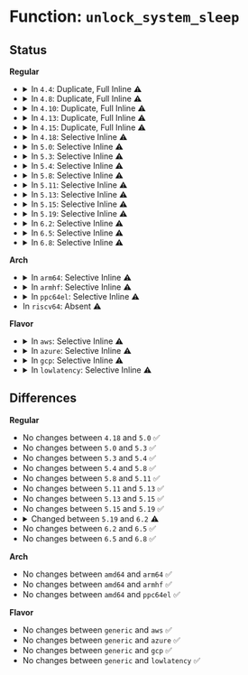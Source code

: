 # Function: <code>unlock_system_sleep</code>

## Status
<b>Regular</b>
<ul>
<li>
<details>
<summary>In <code>4.4</code>: Duplicate, Full Inline ⚠️</summary>

**Collision:** Static Duplication

**Inline:** Full

**Transformation:** False

**Instances:**

```
In kernel/power/main.c (ffffffff810cd235)
Location: include/linux/suspend.h:443
Inline: True
Inline callers:
  - kernel/power/main.c:pm_test_store
```
```
In kernel/power/suspend.c (ffffffff810ce0ca)
Location: include/linux/suspend.h:443
Inline: True
Inline callers:
  - kernel/power/suspend.c:suspend_set_ops
  - kernel/power/suspend.c:freeze_set_ops
```
```
In kernel/power/hibernate.c (ffffffff810cf095)
Location: include/linux/suspend.h:443
Inline: True
Inline callers:
  - kernel/power/hibernate.c:disk_store
  - kernel/power/hibernate.c:resume_store
  - kernel/power/hibernate.c:hibernate
```
```
In kernel/power/user.c (ffffffff810d5554)
Location: include/linux/suspend.h:443
Inline: True
Inline callers:
  - kernel/power/user.c:snapshot_release
  - kernel/power/user.c:snapshot_open
  - kernel/power/user.c:snapshot_write
  - kernel/power/user.c:snapshot_read
```
```
In kernel/kexec_core.c (ffffffff8110db20)
Location: include/linux/suspend.h:443
Inline: True
Inline callers:
  - kernel/kexec_core.c:kernel_kexec
```
</details>
</li>
<li>
<details>
<summary>In <code>4.8</code>: Duplicate, Full Inline ⚠️</summary>

**Collision:** Static Duplication

**Inline:** Full

**Transformation:** False

**Instances:**

```
In kernel/power/main.c (ffffffff810d1cd5)
Location: include/linux/suspend.h:442
Inline: True
Inline callers:
  - kernel/power/main.c:pm_test_store
```
```
In kernel/power/suspend.c (ffffffff810d2c2a)
Location: include/linux/suspend.h:442
Inline: True
Inline callers:
  - kernel/power/suspend.c:suspend_set_ops
  - kernel/power/suspend.c:freeze_set_ops
```
```
In kernel/power/hibernate.c (ffffffff810d47fa)
Location: include/linux/suspend.h:442
Inline: True
Inline callers:
  - kernel/power/hibernate.c:resume_store
  - kernel/power/hibernate.c:disk_store
  - kernel/power/hibernate.c:hibernate
```
```
In kernel/power/user.c (ffffffff810da682)
Location: include/linux/suspend.h:442
Inline: True
Inline callers:
  - kernel/power/user.c:snapshot_write
  - kernel/power/user.c:snapshot_read
  - kernel/power/user.c:snapshot_release
  - kernel/power/user.c:snapshot_open
```
```
In kernel/kexec_core.c (ffffffff811155c0)
Location: include/linux/suspend.h:442
Inline: True
Inline callers:
  - kernel/kexec_core.c:kernel_kexec
```
</details>
</li>
<li>
<details>
<summary>In <code>4.10</code>: Duplicate, Full Inline ⚠️</summary>

**Collision:** Static Duplication

**Inline:** Full

**Transformation:** False

**Instances:**

```
In kernel/power/main.c (ffffffff810d8875)
Location: include/linux/suspend.h:444
Inline: True
Inline callers:
  - kernel/power/main.c:pm_test_store
```
```
In kernel/power/suspend.c (ffffffff810d978b)
Location: include/linux/suspend.h:444
Inline: True
Inline callers:
  - kernel/power/suspend.c:suspend_set_ops
  - kernel/power/suspend.c:freeze_set_ops
```
```
In kernel/power/hibernate.c (ffffffff810db3aa)
Location: include/linux/suspend.h:444
Inline: True
Inline callers:
  - kernel/power/hibernate.c:resume_store
  - kernel/power/hibernate.c:disk_store
  - kernel/power/hibernate.c:hibernate
```
```
In kernel/power/user.c (ffffffff810e1152)
Location: include/linux/suspend.h:444
Inline: True
Inline callers:
  - kernel/power/user.c:snapshot_write
  - kernel/power/user.c:snapshot_read
  - kernel/power/user.c:snapshot_release
  - kernel/power/user.c:snapshot_open
```
```
In kernel/kexec_core.c (ffffffff8111cce0)
Location: include/linux/suspend.h:444
Inline: True
Inline callers:
  - kernel/kexec_core.c:kernel_kexec
```
</details>
</li>
<li>
<details>
<summary>In <code>4.13</code>: Duplicate, Full Inline ⚠️</summary>

**Collision:** Static Duplication

**Inline:** Full

**Transformation:** False

**Instances:**

```
In kernel/power/main.c (ffffffff810d7875)
Location: include/linux/suspend.h:447
Inline: True
Inline callers:
  - kernel/power/main.c:pm_test_store
```
```
In kernel/power/suspend.c (ffffffff810d876b)
Location: include/linux/suspend.h:447
Inline: True
Inline callers:
  - kernel/power/suspend.c:suspend_set_ops
  - kernel/power/suspend.c:freeze_set_ops
```
```
In kernel/power/hibernate.c (ffffffff810da49b)
Location: include/linux/suspend.h:447
Inline: True
Inline callers:
  - kernel/power/hibernate.c:resume_store
  - kernel/power/hibernate.c:disk_store
  - kernel/power/hibernate.c:hibernate
  - kernel/power/hibernate.c:hibernation_set_ops
```
```
In kernel/power/user.c (ffffffff810e0833)
Location: include/linux/suspend.h:447
Inline: True
Inline callers:
  - kernel/power/user.c:snapshot_write
  - kernel/power/user.c:snapshot_read
  - kernel/power/user.c:snapshot_release
  - kernel/power/user.c:snapshot_open
```
```
In kernel/kexec_core.c (ffffffff8111e90e)
Location: include/linux/suspend.h:447
Inline: True
Inline callers:
  - kernel/kexec_core.c:kernel_kexec
```
</details>
</li>
<li>
<details>
<summary>In <code>4.15</code>: Duplicate, Full Inline ⚠️</summary>

**Collision:** Static Duplication

**Inline:** Full

**Transformation:** False

**Instances:**

```
In kernel/power/main.c (ffffffff810df8c5)
Location: include/linux/suspend.h:452
Inline: True
Inline callers:
  - kernel/power/main.c:pm_test_store
```
```
In kernel/power/suspend.c (ffffffff810e086b)
Location: include/linux/suspend.h:452
Inline: True
Inline callers:
  - kernel/power/suspend.c:suspend_set_ops
  - kernel/power/suspend.c:s2idle_set_ops
```
```
In kernel/power/hibernate.c (ffffffff810e262b)
Location: include/linux/suspend.h:452
Inline: True
Inline callers:
  - kernel/power/hibernate.c:resume_store
  - kernel/power/hibernate.c:disk_store
  - kernel/power/hibernate.c:hibernate
  - kernel/power/hibernate.c:hibernation_set_ops
```
```
In kernel/power/user.c (ffffffff810e8b03)
Location: include/linux/suspend.h:452
Inline: True
Inline callers:
  - kernel/power/user.c:snapshot_write
  - kernel/power/user.c:snapshot_read
  - kernel/power/user.c:snapshot_release
  - kernel/power/user.c:snapshot_open
```
```
In kernel/kexec_core.c (ffffffff8112a06e)
Location: include/linux/suspend.h:452
Inline: True
Inline callers:
  - kernel/kexec_core.c:kernel_kexec
```
</details>
</li>
<li>
<details>
<summary>In <code>4.18</code>: Selective Inline ⚠️</summary>

```c
void unlock_system_sleep();
```

**Collision:** Unique Global

**Inline:** Selective

**Transformation:** False

**Instances:**

```
In kernel/power/main.c (ffffffff810e7ed2)
Location: kernel/power/main.c:32
Inline: True
Inline callers:
  - kernel/power/main.c:pm_test_store
Direct callers:
  - kernel/power/suspend.c:suspend_set_ops
  - kernel/power/suspend.c:s2idle_set_ops
  - kernel/power/hibernate.c:resume_store
  - kernel/power/hibernate.c:disk_store
  - kernel/power/hibernate.c:disk_store
  - kernel/power/hibernate.c:hibernate
  - kernel/power/hibernate.c:hibernation_set_ops
  - kernel/power/user.c:snapshot_write
  - kernel/power/user.c:snapshot_read
  - kernel/power/user.c:snapshot_release
  - kernel/power/user.c:snapshot_open
  - kernel/kexec_core.c:kernel_kexec
```
**Symbols:**

```
ffffffff810e7780-ffffffff810e77a7: unlock_system_sleep (STB_GLOBAL)
```
</details>
</li>
<li>
<details>
<summary>In <code>5.0</code>: Selective Inline ⚠️</summary>

```c
void unlock_system_sleep();
```

**Collision:** Unique Global

**Inline:** Selective

**Transformation:** False

**Instances:**

```
In kernel/power/main.c (ffffffff810f34e2)
Location: kernel/power/main.c:31
Inline: True
Inline callers:
  - kernel/power/main.c:pm_test_store
Direct callers:
  - kernel/power/suspend.c:suspend_set_ops
  - kernel/power/suspend.c:s2idle_set_ops
  - kernel/power/hibernate.c:resume_store
  - kernel/power/hibernate.c:disk_store
  - kernel/power/hibernate.c:disk_store
  - kernel/power/hibernate.c:hibernate
  - kernel/power/hibernate.c:hibernation_set_ops
  - kernel/power/user.c:snapshot_write
  - kernel/power/user.c:snapshot_read
  - kernel/power/user.c:snapshot_release
  - kernel/power/user.c:snapshot_open
  - kernel/kexec_core.c:kernel_kexec
```
**Symbols:**

```
ffffffff810f2d80-ffffffff810f2da7: unlock_system_sleep (STB_GLOBAL)
```
</details>
</li>
<li>
<details>
<summary>In <code>5.3</code>: Selective Inline ⚠️</summary>

```c
void unlock_system_sleep();
```

**Collision:** Unique Global

**Inline:** Selective

**Transformation:** False

**Instances:**

```
In kernel/power/main.c (ffffffff810fb9a2)
Location: kernel/power/main.c:30
Inline: True
Inline callers:
  - kernel/power/main.c:pm_test_store
Direct callers:
  - kernel/power/suspend.c:suspend_set_ops
  - kernel/power/suspend.c:s2idle_set_ops
  - kernel/power/hibernate.c:resume_store
  - kernel/power/hibernate.c:disk_store
  - kernel/power/hibernate.c:disk_store
  - kernel/power/hibernate.c:hibernate
  - kernel/power/hibernate.c:hibernation_set_ops
  - kernel/power/user.c:snapshot_write
  - kernel/power/user.c:snapshot_read
  - kernel/power/user.c:snapshot_release
  - kernel/power/user.c:snapshot_open
  - kernel/kexec_core.c:kernel_kexec
```
**Symbols:**

```
ffffffff810fb250-ffffffff810fb277: unlock_system_sleep (STB_GLOBAL)
```
</details>
</li>
<li>
<details>
<summary>In <code>5.4</code>: Selective Inline ⚠️</summary>

```c
void unlock_system_sleep();
```

**Collision:** Unique Global

**Inline:** Selective

**Transformation:** False

**Instances:**

```
In kernel/power/main.c (ffffffff81107e12)
Location: kernel/power/main.c:31
Inline: True
Inline callers:
  - kernel/power/main.c:pm_test_store
Direct callers:
  - kernel/power/suspend.c:suspend_set_ops
  - kernel/power/suspend.c:s2idle_set_ops
  - kernel/power/hibernate.c:resume_store
  - kernel/power/hibernate.c:disk_store
  - kernel/power/hibernate.c:disk_store
  - kernel/power/hibernate.c:hibernate
  - kernel/power/user.c:snapshot_write
  - kernel/power/user.c:snapshot_read
  - kernel/power/user.c:snapshot_release
  - kernel/power/user.c:snapshot_open
  - kernel/kexec_core.c:kernel_kexec
```
**Symbols:**

```
ffffffff81107380-ffffffff811073a7: unlock_system_sleep (STB_GLOBAL)
```
</details>
</li>
<li>
<details>
<summary>In <code>5.8</code>: Selective Inline ⚠️</summary>

```c
void unlock_system_sleep();
```

**Collision:** Unique Global

**Inline:** Selective

**Transformation:** False

**Instances:**

```
In kernel/power/main.c (ffffffff81112e52)
Location: kernel/power/main.c:31
Inline: True
Inline callers:
  - kernel/power/main.c:pm_test_store
  - kernel/power/main.c:pm_test_store
Direct callers:
  - kernel/power/suspend.c:suspend_set_ops
  - kernel/power/suspend.c:s2idle_set_ops
  - kernel/power/hibernate.c:resume_store
  - kernel/power/hibernate.c:disk_store
  - kernel/power/hibernate.c:disk_store
  - kernel/power/hibernate.c:hibernate
  - kernel/power/hibernate.c:hibernation_set_ops
  - kernel/power/user.c:snapshot_write
  - kernel/power/user.c:snapshot_read
  - kernel/power/user.c:snapshot_release
  - kernel/power/user.c:snapshot_open
  - kernel/kexec_core.c:kernel_kexec
```
**Symbols:**

```
ffffffff81111e80-ffffffff81111ea7: unlock_system_sleep (STB_GLOBAL)
```
</details>
</li>
<li>
<details>
<summary>In <code>5.11</code>: Selective Inline ⚠️</summary>

```c
void unlock_system_sleep();
```

**Collision:** Unique Global

**Inline:** Selective

**Transformation:** False

**Instances:**

```
In kernel/power/main.c (ffffffff8110ff22)
Location: kernel/power/main.c:31
Inline: True
Inline callers:
  - kernel/power/main.c:pm_test_store
  - kernel/power/main.c:pm_test_store
Direct callers:
  - kernel/power/suspend.c:suspend_set_ops
  - kernel/power/suspend.c:s2idle_set_ops
  - kernel/power/hibernate.c:resume_store
  - kernel/power/hibernate.c:disk_store
  - kernel/power/hibernate.c:disk_store
  - kernel/power/hibernate.c:hibernate_quiet_exec
  - kernel/power/hibernate.c:hibernate
  - kernel/power/hibernate.c:hibernation_set_ops
  - kernel/power/user.c:snapshot_write
  - kernel/power/user.c:snapshot_read
  - kernel/power/user.c:snapshot_release
  - kernel/power/user.c:snapshot_open
```
**Symbols:**

```
ffffffff8110ef50-ffffffff8110ef77: unlock_system_sleep (STB_GLOBAL)
```
</details>
</li>
<li>
<details>
<summary>In <code>5.13</code>: Selective Inline ⚠️</summary>

```c
void unlock_system_sleep();
```

**Collision:** Unique Global

**Inline:** Selective

**Transformation:** False

**Instances:**

```
In kernel/power/main.c (ffffffff81110962)
Location: kernel/power/main.c:31
Inline: True
Inline callers:
  - kernel/power/main.c:pm_test_store
  - kernel/power/main.c:pm_test_store
Direct callers:
  - kernel/power/suspend.c:suspend_set_ops
  - kernel/power/suspend.c:s2idle_set_ops
  - kernel/power/hibernate.c:resume_store
  - kernel/power/hibernate.c:disk_store
  - kernel/power/hibernate.c:disk_store
  - kernel/power/hibernate.c:hibernate_quiet_exec
  - kernel/power/hibernate.c:hibernate
  - kernel/power/hibernate.c:hibernation_set_ops
  - kernel/power/user.c:snapshot_write
  - kernel/power/user.c:snapshot_read
  - kernel/power/user.c:snapshot_release
  - kernel/power/user.c:snapshot_open
```
**Symbols:**

```
ffffffff8110f9f0-ffffffff8110fa17: unlock_system_sleep (STB_GLOBAL)
```
</details>
</li>
<li>
<details>
<summary>In <code>5.15</code>: Selective Inline ⚠️</summary>

```c
void unlock_system_sleep();
```

**Collision:** Unique Global

**Inline:** Selective

**Transformation:** False

**Instances:**

```
In kernel/power/main.c (ffffffff81130412)
Location: kernel/power/main.c:31
Inline: True
Inline callers:
  - kernel/power/main.c:pm_test_store
  - kernel/power/main.c:pm_test_store
Direct callers:
  - kernel/power/suspend.c:suspend_set_ops
  - kernel/power/suspend.c:s2idle_set_ops
  - kernel/power/hibernate.c:resume_store
  - kernel/power/hibernate.c:disk_store
  - kernel/power/hibernate.c:disk_store
  - kernel/power/hibernate.c:hibernate_quiet_exec
  - kernel/power/hibernate.c:hibernate
  - kernel/power/hibernate.c:hibernation_set_ops
  - kernel/power/user.c:snapshot_write
  - kernel/power/user.c:snapshot_read
  - kernel/power/user.c:snapshot_release
  - kernel/power/user.c:snapshot_open
```
**Symbols:**

```
ffffffff8112f340-ffffffff8112f367: unlock_system_sleep (STB_GLOBAL)
```
</details>
</li>
<li>
<details>
<summary>In <code>5.19</code>: Selective Inline ⚠️</summary>

```c
void unlock_system_sleep();
```

**Collision:** Unique Global

**Inline:** Selective

**Transformation:** False

**Instances:**

```
In kernel/power/main.c (ffffffff81151c2b)
Location: kernel/power/main.c:31
Inline: True
Inline callers:
  - kernel/power/main.c:pm_test_store
  - kernel/power/main.c:pm_test_store
Direct callers:
  - kernel/power/suspend.c:suspend_set_ops
  - kernel/power/suspend.c:s2idle_set_ops
  - kernel/power/hibernate.c:resume_store
  - kernel/power/hibernate.c:disk_store
  - kernel/power/hibernate.c:disk_store
  - kernel/power/hibernate.c:hibernate_quiet_exec
  - kernel/power/hibernate.c:hibernate
  - kernel/power/hibernate.c:hibernation_set_ops
  - kernel/power/user.c:snapshot_write
  - kernel/power/user.c:snapshot_read
  - kernel/power/user.c:snapshot_release
  - kernel/power/user.c:snapshot_open
  - drivers/acpi/x86/s2idle.c:acpi_register_lps0_dev
```
**Symbols:**

```
ffffffff81150990-ffffffff811509bf: unlock_system_sleep (STB_GLOBAL)
```
</details>
</li>
<li>
<details>
<summary>In <code>6.2</code>: Selective Inline ⚠️</summary>

```c
void unlock_system_sleep(unsigned int flags);
```

**Collision:** Unique Global

**Inline:** Selective

**Transformation:** False

**Instances:**

```
In kernel/power/main.c (ffffffff8118095e)
Location: kernel/power/main.c:33
Inline: True
Inline callers:
  - kernel/power/main.c:pm_test_store
Direct callers:
  - kernel/power/suspend.c:suspend_set_ops
  - kernel/power/suspend.c:s2idle_set_ops
  - kernel/power/hibernate.c:resume_store
  - kernel/power/hibernate.c:disk_store
  - kernel/power/hibernate.c:disk_store
  - kernel/power/hibernate.c:disk_store
  - kernel/power/hibernate.c:disk_store
  - kernel/power/hibernate.c:hibernate_quiet_exec
  - kernel/power/hibernate.c:hibernate
  - kernel/power/hibernate.c:hibernation_set_ops
  - kernel/power/user.c:snapshot_write
  - kernel/power/user.c:snapshot_read
  - kernel/power/user.c:snapshot_release
  - kernel/power/user.c:snapshot_open
  - drivers/acpi/x86/s2idle.c:acpi_register_lps0_dev
```
**Symbols:**

```
ffffffff8117f3a0-ffffffff8117f3d7: unlock_system_sleep (STB_GLOBAL)
```
</details>
</li>
<li>
<details>
<summary>In <code>6.5</code>: Selective Inline ⚠️</summary>

```c
void unlock_system_sleep(unsigned int flags);
```

**Collision:** Unique Global

**Inline:** Selective

**Transformation:** False

**Instances:**

```
In kernel/power/main.c (ffffffff8119177e)
Location: kernel/power/main.c:61
Inline: True
Inline callers:
  - kernel/power/main.c:pm_test_store
Direct callers:
  - kernel/power/suspend.c:suspend_set_ops
  - kernel/power/suspend.c:s2idle_set_ops
  - kernel/power/hibernate.c:resume_store
  - kernel/power/hibernate.c:disk_store
  - kernel/power/hibernate.c:disk_store
  - kernel/power/hibernate.c:disk_store
  - kernel/power/hibernate.c:hibernate_quiet_exec
  - kernel/power/hibernate.c:hibernate
  - kernel/power/hibernate.c:hibernation_set_ops
  - kernel/power/user.c:snapshot_write
  - kernel/power/user.c:snapshot_read
  - kernel/power/user.c:snapshot_release
  - kernel/power/user.c:snapshot_open
  - drivers/acpi/x86/s2idle.c:acpi_register_lps0_dev
```
**Symbols:**

```
ffffffff811900b0-ffffffff811900e7: unlock_system_sleep (STB_GLOBAL)
```
</details>
</li>
<li>
<details>
<summary>In <code>6.8</code>: Selective Inline ⚠️</summary>

```c
void unlock_system_sleep(unsigned int flags);
```

**Collision:** Unique Global

**Inline:** Selective

**Transformation:** False

**Instances:**

```
In kernel/power/main.c (ffffffff811a013e)
Location: kernel/power/main.c:61
Inline: True
Inline callers:
  - kernel/power/main.c:pm_test_store
Direct callers:
  - kernel/power/suspend.c:suspend_set_ops
  - kernel/power/suspend.c:s2idle_set_ops
  - kernel/power/hibernate.c:resume_store
  - kernel/power/hibernate.c:disk_store
  - kernel/power/hibernate.c:disk_store
  - kernel/power/hibernate.c:disk_store
  - kernel/power/hibernate.c:hibernate_quiet_exec
  - kernel/power/hibernate.c:hibernate
  - kernel/power/hibernate.c:hibernation_set_ops
  - kernel/power/user.c:snapshot_write
  - kernel/power/user.c:snapshot_read
  - kernel/power/user.c:snapshot_release
  - kernel/power/user.c:snapshot_open
  - drivers/acpi/x86/s2idle.c:acpi_register_lps0_dev
```
**Symbols:**

```
ffffffff8119ea70-ffffffff8119eaa7: unlock_system_sleep (STB_GLOBAL)
```
</details>
</li>
</ul>
<b>Arch</b>
<ul>
<li>
<details>
<summary>In <code>arm64</code>: Selective Inline ⚠️</summary>

```c
void unlock_system_sleep();
```

**Collision:** Unique Global

**Inline:** Selective

**Transformation:** False

**Instances:**

```
In kernel/power/main.c (ffff80001016f0c0)
Location: kernel/power/main.c:31
Inline: True
Inline callers:
  - kernel/power/main.c:pm_test_store
Direct callers:
  - kernel/power/suspend.c:suspend_set_ops
  - kernel/power/suspend.c:s2idle_set_ops
```
**Symbols:**

```
ffff80001016e2d8-ffff80001016e30c: unlock_system_sleep (STB_GLOBAL)
```
</details>
</li>
<li>
<details>
<summary>In <code>armhf</code>: Selective Inline ⚠️</summary>

```c
void unlock_system_sleep();
```

**Collision:** Unique Global

**Inline:** Selective

**Transformation:** False

**Instances:**

```
In kernel/power/main.c (c03b9c7c)
Location: kernel/power/main.c:31
Inline: True
Inline callers:
  - kernel/power/main.c:pm_test_store
Direct callers:
  - kernel/power/suspend.c:suspend_set_ops
  - kernel/power/suspend.c:s2idle_set_ops
  - kernel/power/hibernate.c:resume_store
  - kernel/power/hibernate.c:disk_store
  - kernel/power/hibernate.c:disk_store
  - kernel/power/hibernate.c:hibernate
  - kernel/power/user.c:snapshot_write
  - kernel/power/user.c:snapshot_read
  - kernel/power/user.c:snapshot_release
  - kernel/power/user.c:snapshot_open
```
**Symbols:**

```
c03b9148-c03b9188: unlock_system_sleep (STB_GLOBAL)
```
</details>
</li>
<li>
<details>
<summary>In <code>ppc64el</code>: Selective Inline ⚠️</summary>

```c
void unlock_system_sleep();
```

**Collision:** Unique Global

**Inline:** Selective

**Transformation:** False

**Instances:**

```
In kernel/power/main.c (c0000000001c6d20)
Location: kernel/power/main.c:31
Inline: True
Inline callers:
  - kernel/power/main.c:pm_test_store
Direct callers:
  - kernel/power/suspend.c:suspend_set_ops
  - kernel/power/suspend.c:s2idle_set_ops
```
**Symbols:**

```
c0000000001c5be0-c0000000001c5c2c: unlock_system_sleep (STB_GLOBAL)
```
</details>
</li>
<li>
In <code>riscv64</code>: Absent ⚠️
</li>
</ul>
<b>Flavor</b>
<ul>
<li>
<details>
<summary>In <code>aws</code>: Selective Inline ⚠️</summary>

```c
void unlock_system_sleep();
```

**Collision:** Unique Global

**Inline:** Selective

**Transformation:** False

**Instances:**

```
In kernel/power/main.c (ffffffff811010a2)
Location: kernel/power/main.c:31
Inline: True
Inline callers:
  - kernel/power/main.c:pm_test_store
Direct callers:
  - kernel/power/hibernate.c:resume_store
  - kernel/power/hibernate.c:disk_store
  - kernel/power/hibernate.c:disk_store
  - kernel/power/hibernate.c:hibernate
  - kernel/power/user.c:snapshot_write
  - kernel/power/user.c:snapshot_read
  - kernel/power/user.c:snapshot_release
  - kernel/power/user.c:snapshot_open
  - kernel/kexec_core.c:kernel_kexec
  - drivers/xen/manage.c:do_suspend
```
**Symbols:**

```
ffffffff81100690-ffffffff811006b7: unlock_system_sleep (STB_GLOBAL)
```
</details>
</li>
<li>
<details>
<summary>In <code>azure</code>: Selective Inline ⚠️</summary>

```c
void unlock_system_sleep();
```

**Collision:** Unique Global

**Inline:** Selective

**Transformation:** False

**Instances:**

```
In kernel/power/main.c (ffffffff810f1312)
Location: kernel/power/main.c:31
Inline: True
Inline callers:
  - kernel/power/main.c:pm_test_store
Direct callers:
  - kernel/power/suspend.c:suspend_set_ops
  - kernel/power/suspend.c:s2idle_set_ops
  - kernel/power/hibernate.c:resume_store
  - kernel/power/hibernate.c:disk_store
  - kernel/power/hibernate.c:disk_store
  - kernel/power/hibernate.c:hibernate
  - kernel/power/user.c:snapshot_write
  - kernel/power/user.c:snapshot_read
  - kernel/power/user.c:snapshot_release
  - kernel/power/user.c:snapshot_open
  - kernel/kexec_core.c:kernel_kexec
```
**Symbols:**

```
ffffffff810f0880-ffffffff810f08a7: unlock_system_sleep (STB_GLOBAL)
```
</details>
</li>
<li>
<details>
<summary>In <code>gcp</code>: Selective Inline ⚠️</summary>

```c
void unlock_system_sleep();
```

**Collision:** Unique Global

**Inline:** Selective

**Transformation:** False

**Instances:**

```
In kernel/power/main.c (ffffffff810fe2e2)
Location: kernel/power/main.c:31
Inline: True
Inline callers:
  - kernel/power/main.c:pm_test_store
Direct callers:
  - kernel/power/suspend.c:suspend_set_ops
  - kernel/power/suspend.c:s2idle_set_ops
  - kernel/power/hibernate.c:resume_store
  - kernel/power/hibernate.c:disk_store
  - kernel/power/hibernate.c:disk_store
  - kernel/power/hibernate.c:hibernate
  - kernel/power/user.c:snapshot_write
  - kernel/power/user.c:snapshot_read
  - kernel/power/user.c:snapshot_release
  - kernel/power/user.c:snapshot_open
  - kernel/kexec_core.c:kernel_kexec
```
**Symbols:**

```
ffffffff810fd850-ffffffff810fd877: unlock_system_sleep (STB_GLOBAL)
```
</details>
</li>
<li>
<details>
<summary>In <code>lowlatency</code>: Selective Inline ⚠️</summary>

```c
void unlock_system_sleep();
```

**Collision:** Unique Global

**Inline:** Selective

**Transformation:** False

**Instances:**

```
In kernel/power/main.c (ffffffff811095a2)
Location: kernel/power/main.c:31
Inline: True
Inline callers:
  - kernel/power/main.c:pm_test_store
Direct callers:
  - kernel/power/suspend.c:suspend_set_ops
  - kernel/power/suspend.c:s2idle_set_ops
  - kernel/power/hibernate.c:resume_store
  - kernel/power/hibernate.c:disk_store
  - kernel/power/hibernate.c:disk_store
  - kernel/power/hibernate.c:hibernate
  - kernel/power/user.c:snapshot_write
  - kernel/power/user.c:snapshot_read
  - kernel/power/user.c:snapshot_release
  - kernel/power/user.c:snapshot_open
  - kernel/kexec_core.c:kernel_kexec
```
**Symbols:**

```
ffffffff81108b10-ffffffff81108b37: unlock_system_sleep (STB_GLOBAL)
```
</details>
</li>
</ul>

## Differences
<b>Regular</b>
<ul>
<li>
No changes between <code>4.18</code> and <code>5.0</code> ✅
</li>
<li>
No changes between <code>5.0</code> and <code>5.3</code> ✅
</li>
<li>
No changes between <code>5.3</code> and <code>5.4</code> ✅
</li>
<li>
No changes between <code>5.4</code> and <code>5.8</code> ✅
</li>
<li>
No changes between <code>5.8</code> and <code>5.11</code> ✅
</li>
<li>
No changes between <code>5.11</code> and <code>5.13</code> ✅
</li>
<li>
No changes between <code>5.13</code> and <code>5.15</code> ✅
</li>
<li>
No changes between <code>5.15</code> and <code>5.19</code> ✅
</li>
<li>
<details>
<summary>Changed between <code>5.19</code> and <code>6.2</code> ⚠️</summary>
<ul>
<li>
<b>Param added. </b>
<code>unsigned int flags</code>
</li>
</ul>
</details>
</li>
<li>
No changes between <code>6.2</code> and <code>6.5</code> ✅
</li>
<li>
No changes between <code>6.5</code> and <code>6.8</code> ✅
</li>
</ul>
<b>Arch</b>
<ul>
<li>
No changes between <code>amd64</code> and <code>arm64</code> ✅
</li>
<li>
No changes between <code>amd64</code> and <code>armhf</code> ✅
</li>
<li>
No changes between <code>amd64</code> and <code>ppc64el</code> ✅
</li>
</ul>
<b>Flavor</b>
<ul>
<li>
No changes between <code>generic</code> and <code>aws</code> ✅
</li>
<li>
No changes between <code>generic</code> and <code>azure</code> ✅
</li>
<li>
No changes between <code>generic</code> and <code>gcp</code> ✅
</li>
<li>
No changes between <code>generic</code> and <code>lowlatency</code> ✅
</li>
</ul>

